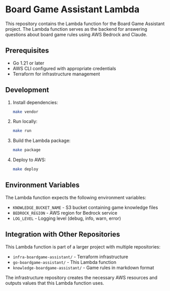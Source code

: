 # Board Game Assistant Lambda

This repository contains the Lambda function for the Board Game Assistant project. The Lambda function serves as the backend for answering questions about board game rules using AWS Bedrock and Claude.

## Prerequisites

- Go 1.21 or later
- AWS CLI configured with appropriate credentials
- Terraform for infrastructure management

## Development

1. Install dependencies:
   ```bash
   make vendor
   ```

2. Run locally:
   ```bash
   make run
   ```

3. Build the Lambda package:
   ```bash
   make package
   ```

4. Deploy to AWS:
   ```bash
   make deploy
   ```

## Environment Variables

The Lambda function expects the following environment variables:

- `KNOWLEDGE_BUCKET_NAME` - S3 bucket containing game knowledge files
- `BEDROCK_REGION` - AWS region for Bedrock service
- `LOG_LEVEL` - Logging level (debug, info, warn, error)

## Integration with Other Repositories

This Lambda function is part of a larger project with multiple repositories:

- `infra-boardgame-assistant/` - Terraform infrastructure
- `go-boardgame-assistant/` - This Lambda function
- `knowledge-boardgame-assistant/` - Game rules in markdown format

The infrastructure repository creates the necessary AWS resources and outputs values that this Lambda function uses. 